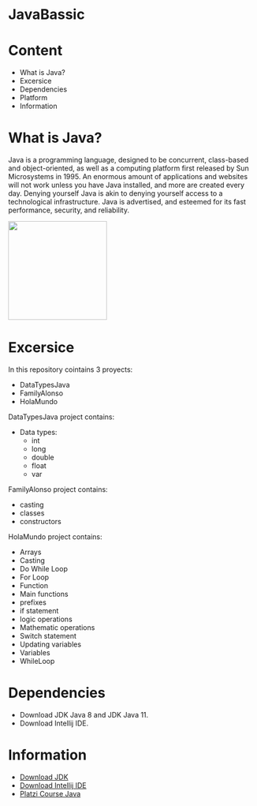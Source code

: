 # JavaBassic

# Content
-  What is Java?
-  Excersice
-  Dependencies
-  Platform
-  Information

# What is Java?

Java is a programming language, designed to be concurrent, class-based and object-oriented, as well as a computing platform first released by Sun Microsystems in 1995. An enormous amount of applications and websites will not work unless you have Java installed, and more are created every day. Denying yourself Java is akin to denying yourself access to a technological infrastructure. Java is advertised, and esteemed for its fast performance, security, and reliability.
<div aling = "center" width= "100%">
  <img src ="https://1000marcas.net/wp-content/uploads/2020/11/Java-logo.png" width = 200px">
</div>

# Excersice
In this repository cointains 3 proyects:
- DataTypesJava
- FamilyAlonso
- HolaMundo

DataTypesJava project contains:
- Data types:
   - int
   - long
   - double
   - float
   - var

FamilyAlonso project contains:
- casting
- classes
- constructors

HolaMundo project contains:
- Arrays
- Casting
- Do While Loop
- For Loop
- Function
- Main functions
- prefixes
- if statement
- logic operations
- Mathematic operations
- Switch statement
- Updating variables
- Variables
- WhileLoop

# Dependencies

- Download JDK Java 8 and JDK Java 11.
- Download Intellij IDE.

# Information
- [Download JDK](https://openjdk.java.net/)
- [Download Intellij IDE](https://www.jetbrains.com/es-es/idea/download/#section=windows)
- [Platzi Course Java](https://platzi.com/clases/java-basico/)


